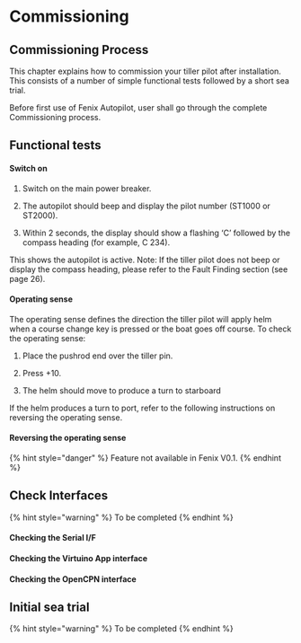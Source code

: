 # Commissioning

## Commissioning Process

This chapter explains how to commission your tiller pilot after installation. This consists of a number of simple functional tests followed by a short sea trial.

Before first use of Fenix Autopilot, user shall go through the complete Commissioning process.

## Functional tests

#### Switch on

1. Switch on the main power breaker.

2. The autopilot should beep and display the pilot number \(ST1000 or ST2000\). 

3. Within 2 seconds, the display should show a flashing ‘C’ followed by the compass heading \(for example, C 234\). 

This shows the autopilot is active. Note: If the tiller pilot does not beep or display the compass heading, please refer to the Fault Finding section \(see page 26\).

#### Operating sense

The operating sense defines the direction the tiller pilot will apply helm when a course change key is pressed or the boat goes off course. To check the operating sense:

1. Place the pushrod end over the tiller pin.

2. Press +10.

3. The helm should move to produce a turn to starboard

If the helm produces a turn to port, refer to the following instructions on reversing the operating sense.

#### Reversing the operating sense

{% hint style="danger" %}
Feature not available in Fenix V0.1.
{% endhint %}

## Check Interfaces

{% hint style="warning" %}
To be completed
{% endhint %}

#### Checking the Serial I/F

#### Checking the Virtuino App interface

#### Checking the OpenCPN interface

## Initial sea trial

{% hint style="warning" %}
To be completed
{% endhint %}

